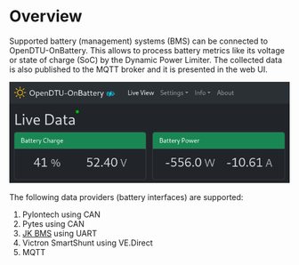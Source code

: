 # Overview

Supported battery (management) systems (BMS) can be connected to
OpenDTU-OnBattery. This allows to process battery metrics like its voltage or
state of charge (SoC) by the Dynamic Power Limiter. The collected data is also
published to the MQTT broker and it is presented in the web UI.

![Battery Totals](../assets/images/hardware/battery_totals_live_view.png)

The following data providers (battery interfaces) are supported:

1. Pylontech using CAN
2. Pytes using CAN
3. [JK BMS](jkbms/index.md) using UART
4. Victron SmartShunt using VE.Direct
5. MQTT
